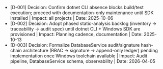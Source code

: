 - [D-001] Decision: Confirm dotnet CLI absence blocks build/test execution; proceed with documentation-only maintenance until SDK installed | Impact: all projects | Date: 2025-10-06
- [D-002] Decision: Adopt phased static-analysis backlog (inventory → traceability → audit spec) until dotnet CLI + Windows SDK are provisioned | Impact: Planning cadence, documentation | Date: 2025-10-13
- [D-003] Decision: Formalize DatabaseService audit/signature hash-chain architecture (RBAC → signature → append-only ledger) pending implementation once Windows toolchain available | Impact: Audit pipeline, DatabaseService schema, observability | Date: 2026-04-05

